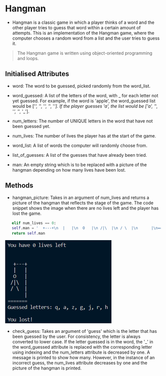 # Hangman
    
- Hangman is a classic game in which a player thinks of a word and the other player tries to guess that word within a certain amount of attempts. This is an implementation of the Hangman game, where the computer chooses a random word from a list and the user tries to guess it. 

> The Hangman game is written using object-oriented programming and loops.

## Initialised Attributes

- word: The word to be guessed, picked randomly from the word_list.

- word_guessed: A list of the letters of the word, with _ for each letter not yet guessed. For example, if the word is 'apple', the word_guessed list would be ['_', '_', '_', '_', '_']. If the player guesses 'a', the list would be ['a', '_', '_', '_', '_'].

- num_letters: The number of UNIQUE letters in the word that have not been guessed yet.

- num_lives: The number of lives the player has at the start of the game.

- word_list: A list of words the computer will randomly choose from.

- list_of_guesses: A list of the guesses that have already been tried.

- man: An empty string which is to be replaced with a picture of the hangman depending on how many lives have been lost.

## Methods

- hangman_picture: Takes in an argument of num_lives and returns a picture of the hangman that reflects the stage of the game. The code snippet shows the image when there are no lives left and the player has lost the game.

```python
   elif num_lives == 0:
   self.man = '  +---+\n  |   |\n  O   |\n /|\  |\n / \  |\n      |\n======='
   return self.man
```

![My Image](hangman.PNG)

- check_guess: Takes an argument of 'guess' which is the letter that has been guessed by the user. For consistency, the letter is always converted to lower case. If the letter guessed is in the word, the '_' in the word_guessed attribute is replaced with the corresponding letter using indexing and the num_letters attribute is decreased by one. A message is printed to show how many. However, in the instance of an incorrect guess, the num_lives attribute decreases by one and the picture of the hangman is printed.